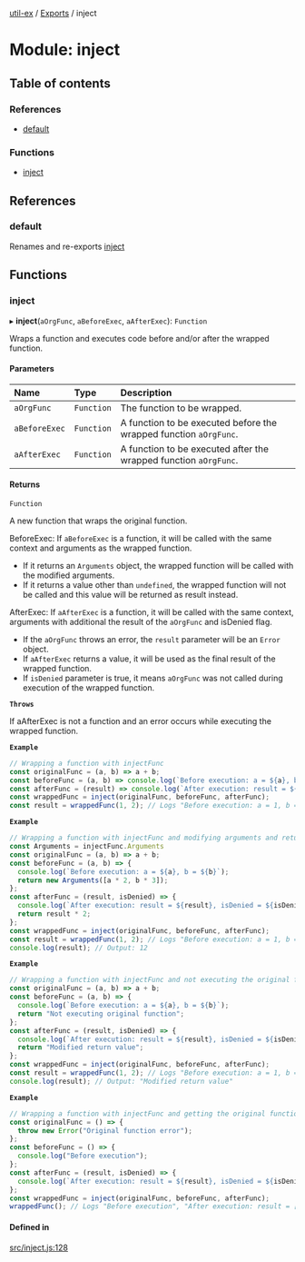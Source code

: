 [util-ex](../README.md) / [Exports](../modules.md) / inject

# Module: inject

## Table of contents

### References

- [default](inject.md#default)

### Functions

- [inject](inject.md#inject)

## References

### default

Renames and re-exports [inject](inject.md#inject)

## Functions

### inject

▸ **inject**(`aOrgFunc`, `aBeforeExec`, `aAfterExec`): `Function`

Wraps a function and executes code before and/or after the wrapped function.

#### Parameters

| Name | Type | Description |
| :------ | :------ | :------ |
| `aOrgFunc` | `Function` | The function to be wrapped. |
| `aBeforeExec` | `Function` | A function to be executed before the wrapped function `aOrgFunc`. |
| `aAfterExec` | `Function` | A function to be executed after the wrapped function `aOrgFunc`. |

#### Returns

`Function`

A new function that wraps the original function.

BeforeExec:
If `aBeforeExec` is a function, it will be called with the same context and arguments as the wrapped function.
- If it returns an `Arguments` object, the wrapped function will be called with the modified arguments.
- If it returns a value other than `undefined`, the wrapped function will not be called and this value will be returned as result instead.

AfterExec:
If `aAfterExec` is a function, it will be called with the same context, arguments with additional the result of the `aOrgFunc` and isDenied flag.
- If the `aOrgFunc` throws an error, the `result` parameter will be an `Error` object.
- If `aAfterExec` returns a value, it will be used as the final result of the wrapped function.
- If `isDenied` parameter is true, it means `aOrgFunc` was not called during execution of the wrapped function.

**`Throws`**

If aAfterExec is not a function and an error occurs while executing the wrapped function.

**`Example`**

```js
// Wrapping a function with injectFunc
const originalFunc = (a, b) => a + b;
const beforeFunc = (a, b) => console.log(`Before execution: a = ${a}, b = ${b}`);
const afterFunc = (result) => console.log(`After execution: result = ${result}`);
const wrappedFunc = inject(originalFunc, beforeFunc, afterFunc);
const result = wrappedFunc(1, 2); // Logs "Before execution: a = 1, b = 2" and "After execution: result = 3"
```

**`Example`**

```js
// Wrapping a function with injectFunc and modifying arguments and return value
const Arguments = injectFunc.Arguments
const originalFunc = (a, b) => a + b;
const beforeFunc = (a, b) => {
  console.log(`Before execution: a = ${a}, b = ${b}`);
  return new Arguments([a * 2, b * 3]);
};
const afterFunc = (result, isDenied) => {
  console.log(`After execution: result = ${result}, isDenied = ${isDenied}`);
  return result * 2;
};
const wrappedFunc = inject(originalFunc, beforeFunc, afterFunc);
const result = wrappedFunc(1, 2); // Logs "Before execution: a = 1, b = 2", "After execution: result = 6, isDenied = false"
console.log(result); // Output: 12
```

**`Example`**

```js
// Wrapping a function with injectFunc and not executing the original function
const originalFunc = (a, b) => a + b;
const beforeFunc = (a, b) => {
  console.log(`Before execution: a = ${a}, b = ${b}`);
  return "Not executing original function";
};
const afterFunc = (result, isDenied) => {
  console.log(`After execution: result = ${result}, isDenied = ${isDenied}`);
  return "Modified return value";
};
const wrappedFunc = inject(originalFunc, beforeFunc, afterFunc);
const result = wrappedFunc(1, 2); // Logs "Before execution: a = 1, b = 2", "After execution: result = Modified return value, isDenied = true"
console.log(result); // Output: "Modified return value"
```

**`Example`**

```js
// Wrapping a function with injectFunc and getting the original function's error
const originalFunc = () => {
  throw new Error("Original function error");
};
const beforeFunc = () => {
  console.log("Before execution");
};
const afterFunc = (result, isDenied) => {
  console.log(`After execution: result = ${result}, isDenied = ${isDenied}`);
};
const wrappedFunc = inject(originalFunc, beforeFunc, afterFunc);
wrappedFunc(); // Logs "Before execution", "After execution: result = [Error: Original function error], isDenied = false"
```

#### Defined in

[src/inject.js:128](https://github.com/snowyu/util-ex.js/blob/efca373/src/inject.js#L128)
